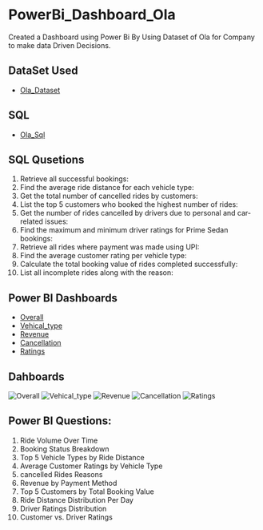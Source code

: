 # PowerBi_Dashboard_Ola
Created a Dashboard using Power Bi By Using Dataset of Ola for Company to make data Driven Decisions.

## DataSet Used
- <a href="https://github.com/Praveenvegulla/PowerBi_Dashboard_Ola/blob/main/Ola.xlsx"> Ola_Dataset </a>
## SQL
- <a href="https://github.com/Praveenvegulla/PowerBi_Dashboard_Ola/blob/main/OLA.sql"> Ola_Sql </a>

## SQL Qusetions
 1. Retrieve all successful bookings:
 2. Find the average ride distance for each vehicle type:
 3. Get the total number of cancelled rides by customers:
 4. List the top 5 customers who booked the highest number of rides:
 5. Get the number of rides cancelled by drivers due to personal and car-related issues:
 6. Find the maximum and minimum driver ratings for Prime Sedan bookings:
 7. Retrieve all rides where payment was made using UPI:
 8. Find the average customer rating per vehicle type:
 9. Calculate the total booking value of rides completed successfully:
 10. List all incomplete rides along with the reason:

##  Power BI Dashboards
- <a href="https://github.com/Praveenvegulla/PowerBi_Dashboard_Ola/blob/main/Overall.png"> Overall </a>
- <a href="https://github.com/Praveenvegulla/PowerBi_Dashboard_Ola/blob/main/Vehical_type.png"> Vehical_type </a>
- <a href="https://github.com/Praveenvegulla/PowerBi_Dashboard_Ola/blob/main/Revenue.png"> Revenue </a>
- <a href="https://github.com/Praveenvegulla/PowerBi_Dashboard_Ola/blob/main/Cancellation.png"> Cancellation </a>
- <a href="https://github.com/Praveenvegulla/PowerBi_Dashboard_Ola/blob/main/Ratings.png"> Ratings </a>

## Dahboards
![Overall](https://github.com/user-attachments/assets/5f737577-80b4-44b1-a819-f73b9a281942)
![Vehical_type](https://github.com/user-attachments/assets/9798763f-e560-46d7-9a6b-5e325ec03c42)
![Revenue](https://github.com/user-attachments/assets/1bbe7f11-cd43-47d3-a95e-8d011a51ee39)
![Cancellation](https://github.com/user-attachments/assets/bc855554-44af-41ee-9665-0a17d4fa5404)
![Ratings](https://github.com/user-attachments/assets/aa3f1204-fdb4-476b-b08b-03654d1cc2db)



##  Power BI Questions:
 1. Ride Volume Over Time
 2. Booking Status Breakdown
 3. Top 5 Vehicle Types by Ride Distance
 4. Average Customer Ratings by Vehicle Type
 5. cancelled Rides Reasons
 6. Revenue by Payment Method
 7. Top 5 Customers by Total Booking Value
 8. Ride Distance Distribution Per Day
 9. Driver Ratings Distribution
 10. Customer vs. Driver Ratings
